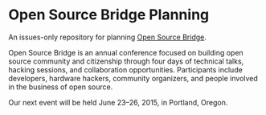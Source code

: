 Open Source Bridge Planning
===========================

An issues-only repository for planning [Open Source Bridge](http://opensourcebridge.org).

Open Source Bridge is an annual conference focused on building open source community and citizenship through four days of technical talks, hacking sessions, and collaboration opportunities. Participants include developers, hardware hackers, community organizers, and people involved in the business of open source.

Our next event will be held June 23–26, 2015, in Portland, Oregon.
